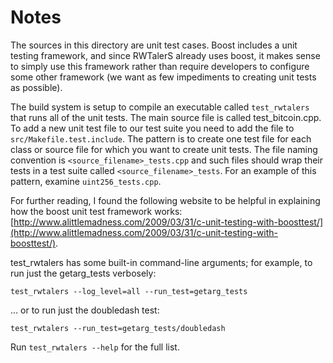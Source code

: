 # Notes
The sources in this directory are unit test cases.  Boost includes a
unit testing framework, and since RWTalerS already uses boost, it makes
sense to simply use this framework rather than require developers to
configure some other framework (we want as few impediments to creating
unit tests as possible).

The build system is setup to compile an executable called `test_rwtalers`
that runs all of the unit tests.  The main source file is called
test_bitcoin.cpp. To add a new unit test file to our test suite you need 
to add the file to `src/Makefile.test.include`. The pattern is to create 
one test file for each class or source file for which you want to create 
unit tests.  The file naming convention is `<source_filename>_tests.cpp` 
and such files should wrap their tests in a test suite 
called `<source_filename>_tests`. For an example of this pattern, 
examine `uint256_tests.cpp`.

For further reading, I found the following website to be helpful in
explaining how the boost unit test framework works:
[http://www.alittlemadness.com/2009/03/31/c-unit-testing-with-boosttest/](http://www.alittlemadness.com/2009/03/31/c-unit-testing-with-boosttest/).

test_rwtalers has some built-in command-line arguments; for
example, to run just the getarg_tests verbosely:

    test_rwtalers --log_level=all --run_test=getarg_tests

... or to run just the doubledash test:

    test_rwtalers --run_test=getarg_tests/doubledash

Run `test_rwtalers --help` for the full list.

